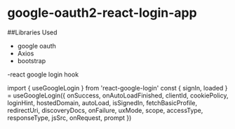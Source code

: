 # google-oauth2-react-login-app


##Libraries Used

- google oauth
- Axios
- bootstrap 


-react google login hook

import { useGoogleLogin } from 'react-google-login' const { signIn, loaded } = useGoogleLogin({ onSuccess, onAutoLoadFinished, clientId, cookiePolicy, loginHint, hostedDomain, autoLoad, isSignedIn, fetchBasicProfile, redirectUri, discoveryDocs, onFailure, uxMode, scope, accessType, responseType, jsSrc, onRequest, prompt })
